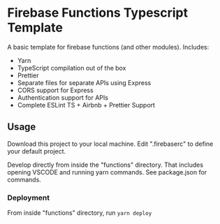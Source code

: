 # Firebase Functions Typescript Template

A basic template for firebase functions (and other modules). Includes:

- Yarn
- TypeScript compilation out of the box
- Prettier
- Separate files for separate APIs using Express
- CORS support for Express
- Authentication support for APIs
- Complete ESLint TS + Airbnb + Prettier Support

## Usage

Download this project to your local machine. Edit ".firebaserc" to define your default project.

Develop directly from inside the "functions" directory. That includes opening VSCODE and running yarn commands. See package.json for commands.

### Deployment

From inside "functions" directory, run `yarn deploy`
